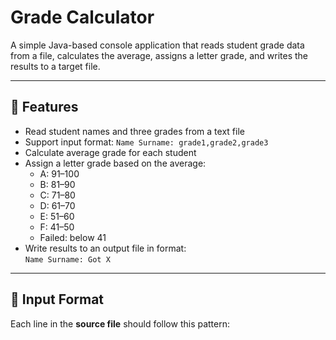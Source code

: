 # Grade Calculator

A simple Java-based console application that reads student grade data from a file, calculates the average, assigns a letter grade, and writes the results to a target file.

---

## 📌 Features

- Read student names and three grades from a text file
- Support input format: `Name Surname: grade1,grade2,grade3`
- Calculate average grade for each student
- Assign a letter grade based on the average:
    - A: 91–100
    - B: 81–90
    - C: 71–80
    - D: 61–70
    - E: 51–60
    - F: 41–50
    - Failed: below 41
- Write results to an output file in format:  
  `Name Surname: Got X`

---

## 🧾 Input Format

Each line in the **source file** should follow this pattern:

